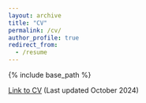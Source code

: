```yaml
---
layout: archive
title: "CV"
permalink: /cv/
author_profile: true
redirect_from:
  - /resume
---
```


{% include base_path %}


[Link to CV](https://anchmurthy.github.io/files/AnushkaMurthy_CV.pdf) (Last updated October 2024)
